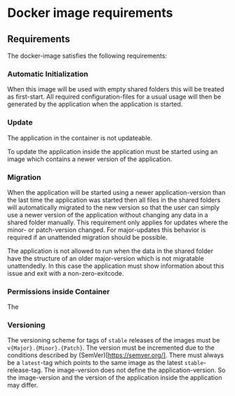 # Docker image requirements

## Requirements

The docker-image satisfies the following requirements:

### Automatic Initialization

When this image will be used with empty shared folders this will be treated as first-start. All required configuration-files for a usual usage will then be generated by the application when the application is started.

### Update

The application in the container is not updateable.

To update the application inside the application must be started using an image which contains a newer version of the application.

### Migration

When the application will be started using a newer application-version than the last time the application was started then all files in the shared folders will automatically migrated to the new version so that the user can simply use a newer version of the application without changing any data in a shared folder manually.
This requirement only applies for updates where the minor- or patch-version changed. For major-updates this behavior is required if an unattended migration should be possible.

The application is not allowed to run when the data in the shared folder have the structure of an older major-version which is not migratable unattendedly. In this case the application must show information about this issue and exit with a non-zero-exitcode.

### Permissions inside Container

The 

### Versioning

The versioning scheme for tags of `stable` releases of the images must be `v{Major}.{Minor}.{Patch}`.
The version must be incremented due to the conditions described by (SemVer)[https://semver.org/].
There must always be a `latest`-tag which points to the same image as the latest `stable`-release-tag.
The image-version does not define the application-version. So the image-version and the version of the application inside the application may differ.
